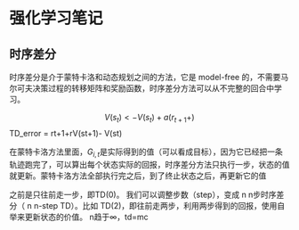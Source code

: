 # 强化学习笔记

## 时序差分

 时序差分是介于蒙特卡洛和动态规划之间的方法，它是 model-free 的，不需要马尔可夫决策过程的转移矩阵和奖励函数，时序差分方法可以从不完整的回合中学习。

 $$V(s_t) <-V(s_t)+a(r_{t+1}+)$$
 TD_error = rt+1+rV(st+1)- V(st)

 在蒙特卡洛方法里面，$G_{i,t}$是实际得到的值（可以看成目标），因为它已经把一条轨迹跑完了，可以算出每个状态实际的回报，时序差分方法只执行一步，状态的值就更新。蒙特卡洛方法全部执行完之后，到了终止状态之后，再更新它的值

 之前是只往前走一步，即TD(0)。 我们可以调整步数（step），变成 
n
n步时序差分（
n
n-step TD）。比如 TD(2)，即往前走两步，利用两步得到的回报，使用自举来更新状态的价值。
n趋于∞，td=mc